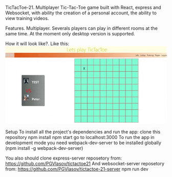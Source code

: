 TicTacToe-21.
Multiplayer Tic-Tac-Toe game built with React, express and Websocket, with ability the creation of a personal account, the ability to view training videos.

Features.
Multiplayer.
Severals players can play in different rooms at the same time.
At the moment only desktop version is supported.

How it will look like?.
Like this:
![](video1.gif)

Setup
To install all the project's dependencies and run the app:
clone this repository
npm install
npm start
go to localhost:3000
To run the app in development mode you need webpack-dev-server to be installed globally (npm install -g webpack-dev-server)

You also should clone express-server reposetory from: https://github.com/PGVlasov/tictactoe21
And websocket-server reposetory from: https://github.com/PGVlasov/tictactoe-21-server
npm run dev
